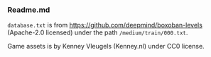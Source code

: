 ### Readme.md

`database.txt` is from https://github.com/deepmind/boxoban-levels (Apache-2.0 licensed) under the path `/medium/train/000.txt`.

Game assets is by Kenney Vleugels (Kenney.nl) under CC0 license.
